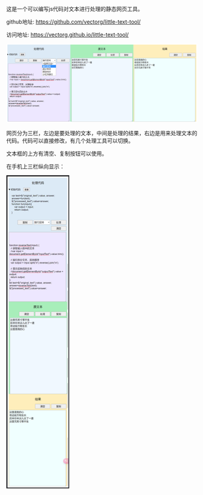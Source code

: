 

这是一个可以编写js代码对文本进行处理的静态网页工具。

github地址: https://github.com/vectorg/little-text-tool/

访问地址: https://vectorg.github.io/little-text-tool/

![效果](image.png)

网页分为三栏，左边是要处理的文本，中间是处理的结果，右边是用来处理文本的代码。代码可以直接修改，有几个处理工具可以切换。

文本框的上方有清空、复制按钮可以使用。

在手机上三栏纵向显示：

<img src="image-1.png" alt="手机上效果" style="width:33%; height:auto;" />

